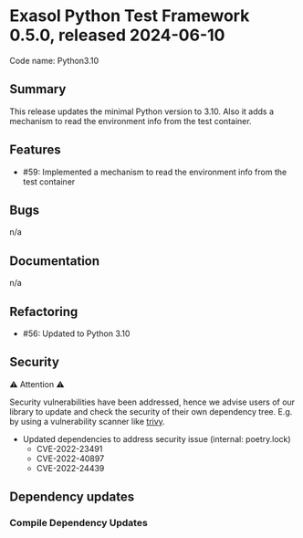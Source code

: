 # Exasol Python Test Framework 0.5.0, released 2024-06-10
 
Code name: Python3.10

## Summary

This release updates the minimal Python version to 3.10. Also it adds a mechanism to read the environment info from the test container.

## Features

  - #59: Implemented a mechanism to read the environment info from the test container

## Bugs

 n/a

## Documentation

 n/a

## Refactoring

  - #56: Updated to Python 3.10

## Security

⚠️ Attention ⚠️

  Security vulnerabilities have been addressed, hence we advise users of
  our library to update and check the security of their own dependency tree.
  E.g. by using a vulnerability scanner like [trivy](https://aquasecurity.github.io/trivy/v0.17.2/).

* Updated dependencies to address security issue (internal: poetry.lock)
  * CVE-2022-23491
  * CVE-2022-40897
  * CVE-2022-24439

## Dependency updates

### Compile Dependency Updates
